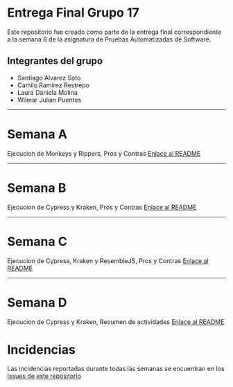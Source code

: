 # Entrega Final Grupo 17
Este repositorio fue creado como parte de la entrega final correspondiente a la semana 8 de la asignatura de Pruebas Automatizadas de Software.

## Integrantes del grupo
- Santiago Alvarez Soto
- Camilo Ramírez Restrepo
- Laura Daniela Molina
- Wilmar Julian Puentes

---

# Semana A
Ejecucion de Monkeys y Rippers, Pros y Contras
[Enlace al README](https://github.com/Molvilada/Entrega_Final_Grupo_17/blob/main/Semana%20A/README.md)

---

# Semana B
Ejecucion de Cypress y Kraken, Pros y Contras
[Enlace al README](https://github.com/Molvilada/Entrega_Final_Grupo_17/blob/main/Semana%20B/README.md)

---

# Semana C
Ejecucion de Cypress, Kraken y ResembleJS, Pros y Contras
[Enlace al README](https://github.com/Molvilada/Entrega_Final_Grupo_17/blob/main/Semana%20C/README.md)

---

# Semana D
Ejecucion de Cypress y Kraken, Resumen de actividades
[Enlace al README](https://github.com/Molvilada/Entrega_Final_Grupo_17/blob/main/Semana%20D/README.md)


# Incidencias
Las incidencias reportadas durante todas las semanas se encuentran en los [Issues de este repositorio](https://github.com/Molvilada/Entrega_Final_Grupo_17/issues)
